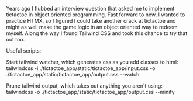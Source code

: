 Years ago I flubbed an interview question that asked me to implement tictactoe in object oriented programming. Fast forward to now, I wanted to practice HTMX, so I figured I could take another crack at tictactoe and might as well make the game logic in an object oriented way to redeem myself. Along the way I found Tailwind CSS and took this chance to try that out too.

Useful scripts:

Start tailwind watcher, which generates css as you add classes to html:
tailwindcss -i ./tictactoe_app/static/tictactoe_app/input.css -o ./tictactoe_app/static/tictactoe_app/output.css --watch

Prune tailwind output, which takes out anything you aren't using:
tailwindcss -o ./tictactoe_app/static/tictactoe_app/output.css --minify
